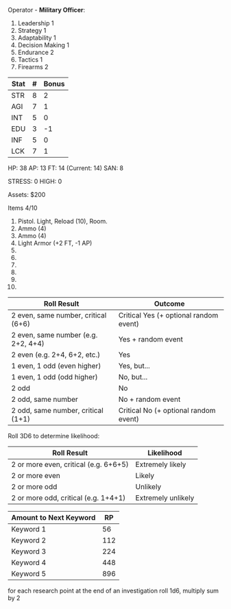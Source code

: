 Operator - **Military Officer**:
1. Leadership 1
2. Strategy 1
3. Adaptability 1
4. Decision Making 1
5. Endurance 2
6. Tactics 1
7. Firearms 2

| Stat | #   | Bonus |
| ---- | --- | ----- |
| STR  | 8   | 2     |
| AGI  | 7   | 1     |
| INT  | 5   | 0     |
| EDU  | 3   | -1    |
| INF  | 5   | 0     |
| LCK  | 7   | 1     |
HP: 38
AP: 13
FT: 14 (Current: 14)
SAN: 8

STRESS: 0
HIGH: 0 

Assets: $200

Items 4/10
1. Pistol. Light, Reload (10), Room.
2. Ammo (4)
3. Ammo (4)
4. Light Armor (+2 FT, -1 AP)
5. 
6. 
7. 
8. 
9. 
10. 

|Roll Result|Outcome|
|---|---|
|2 even, same number, critical (6+6)|Critical Yes (+ optional random event)|
|2 even, same number (e.g. 2+2, 4+4)|Yes + random event|
|2 even (e.g. 2+4, 6+2, etc.)|Yes|
|1 even, 1 odd (even higher)|Yes, but...|
|1 even, 1 odd (odd higher)|No, but...|
|2 odd|No|
|2 odd, same number|No + random event|
|2 odd, same number, critical (1+1)|Critical No (+ optional random event)|

Roll 3D6 to determine likelihood:

|Roll Result|Likelihood|
|---|---|
|2 or more even, critical (e.g. 6+6+5)|Extremely likely|
|2 or more even|Likely|
|2 or more odd|Unlikely|
|2 or more odd, critical (e.g. 1+4+1)|Extremely unlikely|

| Amount to Next Keyword | RP  |
| ---------------------- | --- |
| Keyword 1              | 56  |
| Keyword 2              | 112 |
| Keyword 3              | 224 |
| Keyword 4              | 448 |
| Keyword 5              | 896 |
for each research point at the end of an investigation roll 1d6, multiply sum by 2